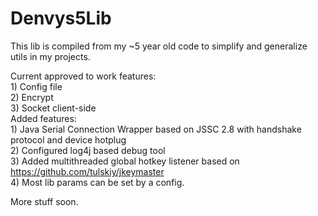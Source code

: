 # Denvys5Lib
This lib is compiled from my ~5 year old code to simplify and generalize utils in my projects.
 
Current approved to work features: \
    1) Config file \
    2) Encrypt \
    3) Socket client-side \
Added features: \
    1) Java Serial Connection Wrapper based on JSSC 2.8 with handshake protocol and device hotplug \
    2) Configured log4j based debug tool \
    3) Added multithreaded global hotkey listener based on https://github.com/tulskiy/jkeymaster \
    4) Most lib params can be set by a config. 

More stuff soon. 
